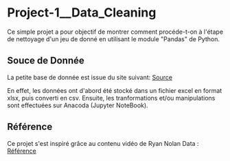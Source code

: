 # Project-1__Data_Cleaning
Ce simple projet a pour objectif de montrer comment procéde-t-on à l'étape de nettoyage d'un jeu de donné en utilisant le module "Pandas" de Python.

## Souce de Donnée
La petite base de donnée est issue du site suivant: [Source](https://www.espncricinfo.com/records/highest-career-batting-average-282910)

En effet, les données ont d'abord été stocké dans un fichier excel en format xlsx, puis converti en csv.
Ensuite, les tranformations et/ou manipulations sont effectuées sur Anacoda (Jupyter NoteBook).

## Référence
Ce projet s'est inspiré grâce au contenu vidéo de Ryan Nolan Data : [Référence](https://www.youtube.com/watch?v=iaZQF8SLHJs)
